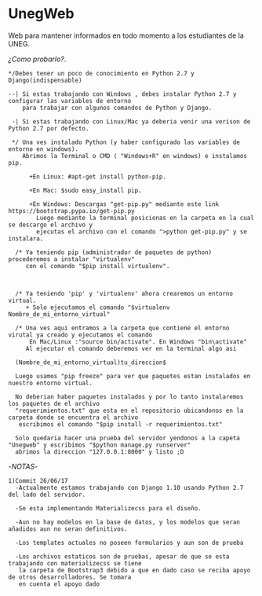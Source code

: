 # UnegWeb
Web para mantener informados en todo momento a los estudiantes de la UNEG.

*¿Como probarlo?*.
    
    */Debes tener un poco de conocimiento en Python 2.7 y Django(indispensable)
    
    --| Si estas trabajando con Windows , debes instalar Python 2.7 y configurar las variables de entorno
        para trabajar con algunos comandos de Python y Django.
        
     -| Si estas trabajando con Linux/Mac ya deberia venir una verison de Python 2.7 por defecto.
   
     */ Una ves instalado Python (y haber configurado las variables de entorno en windows).
        Abrimos la Terminal o CMD ( "Windows+R" en windows) e instalamos pip.
          
          +En Linux: #apt-get install python-pip.
          
          +En Mac: $sudo easy_install pip.
          
          +En Windows: Descargas "get-pip.py" mediante este link https://bootstrap.pypa.io/get-pip.py
            Luego mediante la terminal posicionas en la carpeta en la cual se descargo el archivo y
            ejecutas el archivo con el comando ">python get-pip.py" y se instalara.
            
      /* Ya teniendo pip (administrador de paquetes de python) procederemos a instalar "virtualenv"
         con el comando "$pip install virtualenv".
      
      
      
      /* Ya teniendo 'pip' y 'virtualenv' ahora crearemos un entorno virtual.
         + Solo ejecutamos el comando "$virtualenv Nombre_de_mi_entorno_virtual"
         
      /* Una ves aqui entramos a la carpeta que contiene el entorno virutal ya creado y ejecutamos el comando
          En Mac/Linux :"source bin/activate". En Windows "bin\activate"
         Al ejecutar el comando deberemos ver en la terminal algo asi 
      
      (Nombre_de_mi_entorno_virtual)tu_direccion$
      
      Luego usamos "pip freeze" para ver que paquetes estan instalados en nuestro entorno virtual.
      
      No deberian haber paquetes instalados y por lo tanto instalaremos los paquetes de el archivo
      "requerimientos.txt" que esta en el repositorio ubicandonos en la carpeta donde se encuentra el archivo
       escribimos el comando "$pip install -r requerimientos.txt"
       
      Solo quedaria hacer una prueba del servidor yendonos a la capeta "Unegweb" y escribimos "$python manage.py runserver"
      abrimos la direccion "127.0.0.1:8000" y listo ;D
    
-*NOTAS*-

	1)Commit 26/06/17
	  -Actualmente estamos trabajando con Django 1.10 usando Python 2.7 del lado del servidor.
      
      -Se esta implementando Materializecss para el diseño.
      
      -Aun no hay modelos en la base de datos, y los modelos que seran añadidos aun no seran definitivos.
      
      -Los templates actuales no poseen formularios y aun son de prueba
      
      -Los archivos estaticos son de pruebas, apesar de que se esta trabajando con materializecss se tiene
       la carpeta de Bootstrap3 debido a que en dado caso se reciba apoyo de otros desarrolladores. Se tomara
       en cuenta el apoyo dado

         
        
